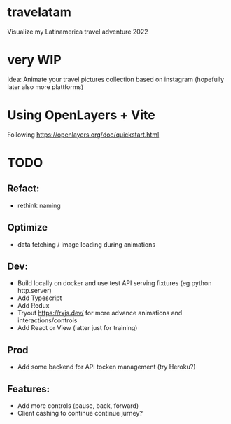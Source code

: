 # travelatam

Visualize my Latinamerica travel adventure 2022

# very WIP

Idea: Animate your travel pictures collection based on instagram (hopefully later also more plattforms)

# Using OpenLayers + Vite

Following https://openlayers.org/doc/quickstart.html

# TODO

## Refact:

*   rethink naming

## Optimize

*   data fetching / image loading during animations

## Dev:

*   Build locally on docker and use test API serving fixtures (eg python http.server)
*   Add Typescript
*   Add Redux
*   Tryout https://rxjs.dev/ for more advance animations and interactions/controls
*   Add React or View (latter just for training)

## Prod

*   Add some backend for API tocken management (try Heroku?)

## Features:

*   Add more controls (pause, back, forward)
*   Client cashing to continue continue jurney?
